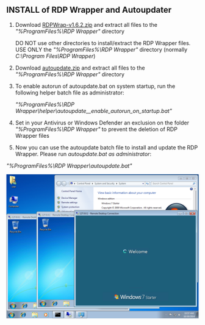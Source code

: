 INSTALL of RDP Wrapper and Autoupdater
--------------------------------------

1. Download [RDPWrap-v1.6.2.zip](https://github.com/taymaytomo/RDP/releases) and extract all files to the _"%ProgramFiles%\RDP Wrapper"_ directory

    DO NOT use other directories to install/extract the RDP Wrapper files.
    USE ONLY the _"%ProgramFiles%\RDP Wrapper"_ directory (normally _C:\Program Files\RDP Wrapper_)


2. Download [autoupdate.zip](https://github.com/taymaytomo/RDP/raw/main/autoupdate.zip) and extract all files to the _"%ProgramFiles%\RDP Wrapper"_ directory


3. To enable autorun of autoupdate.bat on system startup, run the following helper batch file as administrator:

    _"%ProgramFiles%\RDP Wrapper\helper\autoupdate__enable_autorun_on_startup.bat"_


4. Set in your Antivirus or Windows Defender an exclusion on the folder _"%ProgramFiles%\RDP Wrapper"_ to prevent the deletion of RDP Wrapper files


5. Now you can use the autoupdate batch file to install and update the RDP Wrapper. Please run _autoupdate.bat as administrator_:

  _"%ProgramFiles%\RDP Wrapper\autoupdate.bat"_

<img src="https://raw.githubusercontent.com/taymaytomo/RDP/main/Win7ST.png">
